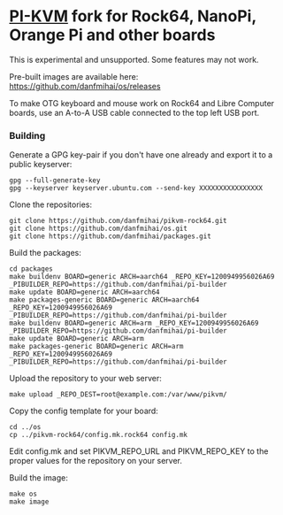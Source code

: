 # [PI-KVM](https://github.com/pikvm/pikvm) fork for Rock64, NanoPi, Orange Pi and other boards

This is experimental and unsupported. Some features may not work.

Pre-built images are available here: https://github.com/danfmihai/os/releases

To make OTG keyboard and mouse work on Rock64 and Libre Computer boards, use an A-to-A USB cable connected to the top left USB port.

### Building

Generate a GPG key-pair if you don't have one already and export it to a public keyserver: 

    gpg --full-generate-key
    gpg --keyserver keyserver.ubuntu.com --send-key XXXXXXXXXXXXXXXX


Clone the repositories:

	git clone https://github.com/danfmihai/pikvm-rock64.git
	git clone https://github.com/danfmihai/os.git
	git clone https://github.com/danfmihai/packages.git 
	
Build the packages:
    
    cd packages
    make buildenv BOARD=generic ARCH=aarch64 _REPO_KEY=1200949956026A69 _PIBUILDER_REPO=https://github.com/danfmihai/pi-builder
    make update BOARD=generic ARCH=aarch64
    make packages-generic BOARD=generic ARCH=aarch64 _REPO_KEY=1200949956026A69 _PIBUILDER_REPO=https://github.com/danfmihai/pi-builder
    make buildenv BOARD=generic ARCH=arm _REPO_KEY=1200949956026A69 _PIBUILDER_REPO=https://github.com/danfmihai/pi-builder
    make update BOARD=generic ARCH=arm
    make packages-generic BOARD=generic ARCH=arm _REPO_KEY=1200949956026A69 _PIBUILDER_REPO=https://github.com/danfmihai/pi-builder


Upload the repository to your web server: 

	make upload _REPO_DEST=root@example.com:/var/www/pikvm/
	
Copy the config template for your board:

	cd ../os
	cp ../pikvm-rock64/config.mk.rock64 config.mk
	
Edit config.mk and set PIKVM_REPO_URL and PIKVM_REPO_KEY to the proper values for the repository on your server.

Build the image:

	make os
	make image
